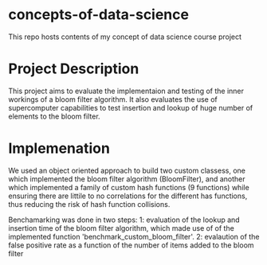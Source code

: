 # concepts-of-data-science
This repo hosts contents of my concept of data science course project

# Project Description

This project aims to evaluate the implementaion and testing of the inner workings of a bloom filter algorithm. It also evaluates the use of supercomputer capabilities to test insertion and lookup of huge number of elements to the bloom filter.
# Implemenation
We used an object oriented approach to build two custom classess, one which implemented the bloom filter algorithm (BloomFilter), and another which implemented a family of custom hash functions (9 functions) while ensuring there are littile to no correlations for the different has functions, thus reducing the risk of hash function collisions.

Benchamarking was done in two steps:
1: evaluation of the lookup and insertion time of the bloom filter algorithm, which made use of of the implemented function 'benchmark_custom_bloom_filter'. 
2: evalaution of the false positive rate as a function of the number of items added to the bloom filter